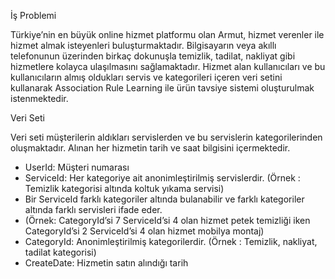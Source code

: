  İş Problemi


 Türkiye’nin en büyük online hizmet platformu olan Armut, hizmet verenler ile hizmet almak isteyenleri buluşturmaktadır.
 Bilgisayarın veya akıllı telefonunun üzerinden birkaç dokunuşla temizlik, tadilat, nakliyat gibi hizmetlere kolayca
 ulaşılmasını sağlamaktadır.
 Hizmet alan kullanıcıları ve bu kullanıcıların almış oldukları servis ve kategorileri içeren veri setini kullanarak
 Association Rule Learning ile ürün tavsiye sistemi oluşturulmak istenmektedir.


 Veri Seti

 Veri seti müşterilerin aldıkları servislerden ve bu servislerin kategorilerinden oluşmaktadır.
 Alınan her hizmetin tarih ve saat bilgisini içermektedir.

- UserId: Müşteri numarası
- ServiceId: Her kategoriye ait anonimleştirilmiş servislerdir. (Örnek : Temizlik kategorisi altında koltuk yıkama servisi)
- Bir ServiceId farklı kategoriler altında bulanabilir ve farklı kategoriler altında farklı servisleri ifade eder.
- (Örnek: CategoryId’si 7 ServiceId’si 4 olan hizmet petek temizliği iken CategoryId’si 2 ServiceId’si 4 olan hizmet mobilya montaj)
- CategoryId: Anonimleştirilmiş kategorilerdir. (Örnek : Temizlik, nakliyat, tadilat kategorisi)
- CreateDate: Hizmetin satın alındığı tarih
